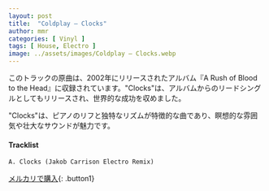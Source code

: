```yaml
---
layout: post
title:  "Coldplay – Clocks"
author: mmr
categories: [ Vinyl ]
tags: [ House, Electro ]
image: ../assets/images/Coldplay – Clocks.webp
---
```


このトラックの原曲は、2002年にリリースされたアルバム『A Rush of Blood to the Head』に収録されています。"Clocks"は、アルバムからのリードシングルとしてもリリースされ、世界的な成功を収めました。

"Clocks"は、ピアノのリフと独特なリズムが特徴的な曲であり、瞑想的な雰囲気や壮大なサウンドが魅力です。

#### Tracklist
```md
A. Clocks (Jakob Carrison Electro Remix)
```

[メルカリで購入](https://jp.mercari.com/item/m45212537179?afid=6142608987){: .button1}


